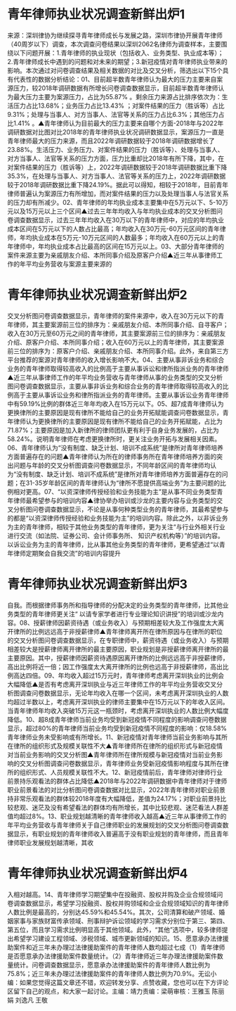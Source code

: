 # 青年律师执业状况调查新鲜出炉1

来源：深圳律协为继续探寻青年律师成长与发展之路，深圳市律协开展青年律师（40周岁以下）调查，本次调查问卷结果以深圳2062名律师为调查样本，主要围绕以下问题开展：1.青年律师的执业现状（包括收入、业务类型、执业成本等）；2.青年律师成长中遇到的问题和对未来的期望；3.新冠疫情对青年律师执业带来的影响。本次通过对问卷调查结果及相关数据的对比及交叉分析，筛选出以下15个具有代表性的数据分析结论：01、目前超半数青年律师认为最大的压力主要来自案源压力，较2018年调研数据有所增长问卷调查数据显示，目前超半数青年律师认为最大压力主要为案源压力，占比为55.87% 。剩余压力来源占比排序依次为：生活压力占比13.68%；业务压力占比13.43% ；对案件结果的压力（胜诉等）占比9.31%；处理与当事人、对方当事人、法官等关系的压力占比6.3%；其他压力占比1.41% 。▲青年律师认为目前最大的压力主要来自哪个方面-2018年与2022年调研数据对比图对比2018年的青年律师执业状况调研数据显示，案源压力一直是青年律师最大的压力来源，而且2022年调研数据较于2018年调研数据增长了23.88%。生活压力、业务压力、对案件结果的压力（胜诉等）、处理与当事人、对方当事人、法官等关系的压力方面，压力比重却比2018年有所下降，其中，在对案件结果的压力（胜诉等）上，2022年调研数据较于2018年调研数据比重下降35.3%，在处理与当事人、对方当事人、法官等关系的压力上，2022年调研数据较于2018年调研数据比重下降24.19%。据此可以得知，相较于2018年，目前青年律师普遍认为案源压力有所增加，而对案件结果的压力以及处理当事人与法官关系的压力却有所减少。02、青年律师的年均执业成本主要集中在5万元以下、5-10万元以及15万元以上三个区间▲过去三年年均收入与年均执业成本的交叉分析图问卷调查数据显示，过去三年年均收入在30万以下的青年律师中，对应的年均执业成本区间在5万元以下的人数占比最高；年均收入在30万元-60万元区间的青年律师，年均执业成本在5万元-10万元区间的人数最多；年均收入在60万元以上的青年律师中，年均执业成本占比最高的区间在15万元以上。03、大部分青年律师的案件来源主要为亲戚朋友介绍、本所同事介绍及原客户介绍▲近三年从事律师工作的年平均业务营收与案源主要来源的

# 青年律师执业状况调查新鲜出炉2

交叉分析图问卷调查数据显示，青年律师的案件来源中，收入在30万元以下的青年律师，其主要案源前三位的排序为：亲戚朋友介绍、本所同事介绍、自寻客户；收入在30万元至60万元之间的青年律师，其主要案源前三位的排序为：亲戚朋友介绍、原客户介绍、本所同事介绍；收入在60万元以上的青年律师，其主要案源前三位的排序为：原客户介绍、亲戚朋友介绍、本所同事介绍。此外，来自第三方平台推荐的案源对青年律师的收入增长影响不大。04、主要从事非诉业务和综合业务的青年律师取得较高收入的比例高于主要从事诉讼和律所指派业务的青年律师▲近三年从事律师工作的年平均业务营收与青年律师从事的业务类型的交叉分析图问卷调查数据显示，主要从事非诉业务和综合业务的青年律师取得较高收入的比例高于主要从事诉讼业务和律所指派业务的青年律师。主要从事诉讼业务青年律师中有59.19%比例的群体近三年年均收入在15万元以下。05、超7成青年律师认为更换律所的主要原因是现有律所不能给自己的业务开拓赋能调查问卷数据显示，青年律师认为更换律所的主要原因是现有律所不能给自己的业务开拓赋能，占比为71.87%；主要原因是加入新律所的律师团队更有利于自身业务发展的，占比为58.24%。说明青年律师在考虑更换律所时，更关注业务开拓与发展相关因素。06、青年律师认为“没有制度、缺乏计划、培训不成系统”是律所对青年律师培养方面普遍存在的问题▲青年律师认为所在的律师事务所在青年律师培养方面的突出问题与年龄的交叉分析图调查问卷数据显示，不同年龄区间的青年律师均认为“没有制度、缺乏计划、培训不成系统”是律所对青年律师培养方面普遍存在的问题；在31-35岁年龄区间的青年律师认为“律所不愿提供高端业务”为主要问题的比例相对更高。07、“以资深律师传授经验和业务技能为主”是从事不同业务类型青年律师最希望参与的培训内容▲律协举办培训或沙龙的主要内容与业务类型的交叉分析图问卷调查数据显示，不论是从事何种类型业务的青年律师，其最希望参与的都是“以资深律师传授经验和业务技能为主”的培训内容。除此之外，以非诉业务为主的青年律师，相较于其他业务类型的青年律师，更为关注“与行业外相关行业进行交流（如法院、证券公司、会计师事务所、 知识产权机构等）”的培训内容。以诉讼业务为主的青年律师，比从事其他业务类型的青年律师，更希望通过“以青年律师定期聚会自我交流”的培训内容提升

# 青年律师执业状况调查新鲜出炉3

自我。而根据律师事务所和指导律师的分配决定的业务类型的青年律师，比其他业务类型的青年律师更关注“ 以请专家学者进行专业理论知识讲授”的培训或沙龙内容。08、授薪律师因薪资待遇（或业务收入）与预期相差较大及工作强度太大离开律所的比例远远高于非授薪律师▲青年律师离开所在律所原因与在律所的职位的交叉分析图问卷调查数据显示，在专职律师中，薪资待遇（或业务收入）与预期相差较大是授薪律师离开律所的最主要原因，职业规划是非授薪律师离开律所的最主要原因。其中，授薪律师因薪资待遇原因离开律所的比例远远高于非授薪律师，高出比例将近一倍；因工作强度太大离开律所的比例也远高于非授薪律师，高出比例高达四倍。09、年均收入超过15万元时，青年律师考虑离开深圳执业的比例会大幅降低▲是否有考虑离开深圳执业与近三年律师工作的年平均业务营收交叉分析图调查问卷数据显示，无论年均收入在哪一个区间，未考虑离开深圳执业的人数均超过半数以上，考虑离开深圳执业的律师主要集中在15万元以下的年收入区间。当青年律师年均收入突破15万元这一瓶颈时，考虑离开深圳执业的人数比例大幅度降低。10、超8成青年律师当前业务均受到新冠疫情不同程度的影响调查问卷数据显示，超过80%的青年律师当前业务均受到新冠疫情不同程度的影响：仅18.58%青年律师业务未受影响或有所增长。11、新冠疫情对青年律师当前业务影响与其所在律所的组织形式及规模关联性不大▲青年律师所在律所的组织形式与新冠疫情对当前业务影响的交叉分析图▲青年律师所在律所规模与新冠疫情对当前业务影响的交叉分析图调查问卷数据显示，青年律师业务受新冠疫情影响程度与其所在律所的组织形式、人员规模关联性不大。12、新冠疫情前后，青年律师对律师行业前景持乐观看法的群体占比降低▲2018年与2022年调研数据中青年律师对于律师职业前景看法的对比分析图问卷调查数据对比显示，2022年青年律师对职业前景持非常乐观看法的群体较2018年度有大幅降低，差值为24.17%；对职业前景持比较悲观、迷茫及没有希望看法的群体均有所增长，其中比较悲观、迷茫看法人群差值均超过8%。13、职业规划越清晰的青年律师收入越高▲近三年从事律师工作的年平均业务营收与青年律师关于自己律师职业的发展规划的交叉分析图问卷调查数据显示，有职业规划的青年律师收入普遍高于没有职业规划的青年律师，而且青年律师职业发展规划越清晰，其收

# 青年律师执业状况调查新鲜出炉4

入相对越高。14、青年律师学习期望集中在投融资、股权并购及企业合规领域问卷调查数据显示，希望学习投融资、股权并购领域和企业合规领域知识的青年律师人数比例是最高的，分别达45.59%和45.54%。其次，公司清算和破产领域、婚姻家事与家族财富传承领域、刑事辩护诉讼领域的学习需求分别位于第三、第四、第五位，而且学习需求比例明显高于其他领域。此外，“其他”选项中，较多律师提出希望学习建设工程领域、涉税领域、城市更新领域的知识。15、愿意承办法律援助案件和近三年未办理过法律援助案件的青年律师人数均超过七成（1）青年律师是否愿意承办法律援助案件数量统计。（2）青年律师近三年办理法律援助案件数量统计。问卷调查数据显示，愿意承办法律援助案件的青年律师人数比例为75.8%；近三年未办理过法律援助案件的青年律师人数比例为70.9%。无讼小编：如果您觉得这篇文章还不错，欢迎转发分享、点赞收藏，您也可以在下方评论区留下自己的观点，和大家一起讨论。主编：靖力责编：梁萌审核：王雅玉 陈丽娟 刘逸凡 王敬

